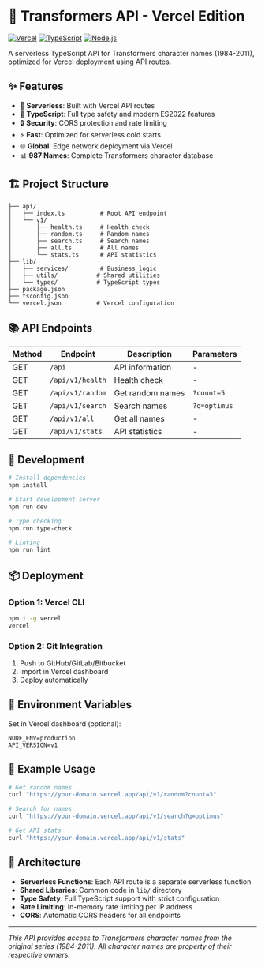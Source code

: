 # 🤖 Transformers API - Vercel Edition

[![Vercel](https://img.shields.io/badge/Deployed%20on-Vercel-000000.svg)](https://vercel.com)
[![TypeScript](https://img.shields.io/badge/TypeScript-5.0+-blue.svg)](https://www.typescriptlang.org)
[![Node.js](https://img.shields.io/badge/Node.js-22+-green.svg)](https://nodejs.org)

A serverless TypeScript API for Transformers character names (1984-2011), optimized for Vercel deployment using API routes.

## ✨ Features

- 🚀 **Serverless**: Built with Vercel API routes
- 📝 **TypeScript**: Full type safety and modern ES2022 features
- 🔒 **Security**: CORS protection and rate limiting
- ⚡ **Fast**: Optimized for serverless cold starts
- 🌐 **Global**: Edge network deployment via Vercel
- 📊 **987 Names**: Complete Transformers character database

## 🏗️ Project Structure

```
├── api/
│   ├── index.ts          # Root API endpoint
│   └── v1/
│       ├── health.ts     # Health check
│       ├── random.ts     # Random names
│       ├── search.ts     # Search names
│       ├── all.ts        # All names
│       └── stats.ts      # API statistics
├── lib/
│   ├── services/         # Business logic
│   ├── utils/           # Shared utilities
│   └── types/           # TypeScript types
├── package.json
├── tsconfig.json
└── vercel.json          # Vercel configuration
```

## 📚 API Endpoints

| Method | Endpoint              | Description      | Parameters   |
| ------ | --------------------- | ---------------- | ------------ |
| GET    | `/api`                | API information  | -            |
| GET    | `/api/v1/health`      | Health check     | -            |
| GET    | `/api/v1/random`      | Get random names | `?count=5`   |
| GET    | `/api/v1/search`      | Search names     | `?q=optimus` |
| GET    | `/api/v1/all`         | Get all names    | -            |
| GET    | `/api/v1/stats`       | API statistics   | -            |

## 🚀 Development

```bash
# Install dependencies
npm install

# Start development server
npm run dev

# Type checking
npm run type-check

# Linting
npm run lint
```

## 📦 Deployment

### Option 1: Vercel CLI
```bash
npm i -g vercel
vercel
```

### Option 2: Git Integration
1. Push to GitHub/GitLab/Bitbucket
2. Import in Vercel dashboard
3. Deploy automatically

## 🔧 Environment Variables

Set in Vercel dashboard (optional):
```
NODE_ENV=production
API_VERSION=v1
```

## 📖 Example Usage

```bash
# Get random names
curl "https://your-domain.vercel.app/api/v1/random?count=3"

# Search for names
curl "https://your-domain.vercel.app/api/v1/search?q=optimus"

# Get API stats
curl "https://your-domain.vercel.app/api/v1/stats"
```

## 🧩 Architecture

- **Serverless Functions**: Each API route is a separate serverless function
- **Shared Libraries**: Common code in `lib/` directory
- **Type Safety**: Full TypeScript support with strict configuration
- **Rate Limiting**: In-memory rate limiting per IP address
- **CORS**: Automatic CORS headers for all endpoints

---

_This API provides access to Transformers character names from the original series (1984-2011). All character names are property of their respective owners._
